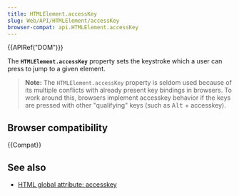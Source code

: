 ```yaml
---
title: HTMLElement.accessKey
slug: Web/API/HTMLElement/accessKey
browser-compat: api.HTMLElement.accessKey
---
```

{{APIRef("DOM")}}

The **`HTMLElement.accessKey`** property sets the keystroke which a user can press to jump to a given element.

> **Note:** The `HTMLElement.accessKey` property is seldom used because of its multiple conflicts with already present key bindings in browsers. To work around this, browsers implement accesskey behavior if the keys are pressed with other "qualifying" keys (such as <kbd>Alt</kbd> + accesskey).

## Browser compatibility

{{Compat}}

## See also

- [HTML global attribute: accesskey](/en-US/docs/Web/HTML/Global_attributes/accesskey)
